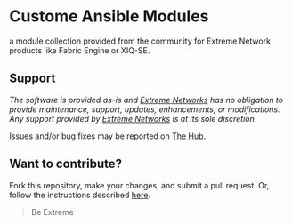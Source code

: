 # Custome Ansible Modules

a module collection provided from the community for Extreme Network products like Fabric Engine or XIQ-SE.


## Support

_The software is provided as-is and [Extreme Networks](http://www.extremenetworks.com/) has no obligation to provide maintenance, support, updates, enhancements, or modifications. Any support provided by [Extreme Networks](http://www.extremenetworks.com/) is at its sole discretion._

Issues and/or bug fixes may be reported on [The Hub](https://community.extremenetworks.com/).

## Want to contribute?

Fork this repository, make your changes, and submit a pull request. Or, follow the instructions described [here](https://extremeportal.force.com/ExtrArticleDetail?n=000007550).

>Be Extreme
